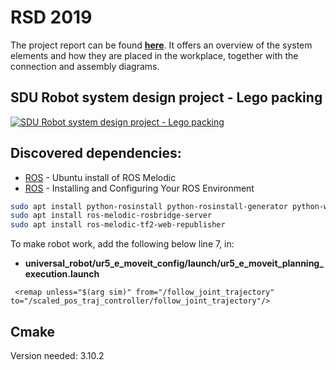 # RSD 2019
The project report can be found [**here**](https://drive.google.com/file/d/1zLimHVBdojB0dtbuL_xCK-roEcJxIxHd/view?usp=sharing). It offers an overview of the system elements and how they are placed in the workplace, together with the connection and assembly diagrams.

## SDU Robot system design project - Lego packing
[![SDU Robot system design project - Lego packing](http://img.youtube.com/vi/L4v8Vo0YYEs/0.jpg)](http://www.youtube.com/watch?v=L4v8Vo0YYEs "SDU Robot system design project - Lego packing")

## Discovered dependencies:
* [ROS](http://wiki.ros.org/melodic/Installation/Ubuntu#Installation) - Ubuntu install of ROS Melodic
* [ROS](http://wiki.ros.org/ROS/Tutorials/InstallingandConfiguringROSEnvironment) - Installing and Configuring Your ROS Environment
    
```bash
sudo apt install python-rosinstall python-rosinstall-generator python-wstool build-essential
sudo apt install ros-melodic-rosbridge-server
sudo apt install ros-melodic-tf2-web-republisher
```
  
To make robot work, add the following below line 7, in: 

* **universal_robot/ur5_e_moveit_config/launch/ur5_e_moveit_planning_execution.launch**
```
 <remap unless="$(arg sim)" from="/follow_joint_trajectory" to="/scaled_pos_traj_controller/follow_joint_trajectory"/>
```

## Cmake
Version needed: 3.10.2
